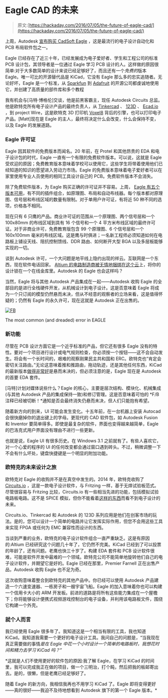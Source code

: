# Eagle CAD 的未来

> 原文:[https://hackaday.com/2016/07/05/the-future-of-eagle-cad/](https://hackaday.com/2016/07/05/the-future-of-eagle-cad/)

上周，Autodesk [宣布购买 CadSoft Eagle](http://hackaday.com/2016/06/29/the-eagle-has-landed-at-autodesk/) ，这是最流行的电子设计自动化和 PCB 布局软件包之一。

Eagle 已经存在了近三十年，已经发展成为电子爱好者、学生和工程公司的标准 PCB 设计包，其领导者是一位通过 Eagle 学习 PCB 设计的人。这样做的原因很简单:对于大多数简单的设计来说已经足够好了，而且还有一个*免费的*版本 Eagle。唯一可比的开源替代品是 KiCad，它没有 Eagle 那么多的忠实追随者。无论好坏，Eagle 是一个标准，从 [Sparkfun](http://www.opencircuits.com/SFE_Footprint_Library_Eagle) 到 [Adafruit](https://github.com/adafruit/Adafruit-Eagle-Library) 的开源公司都虔诚地使用它，并创建了高质量的部件库和多个教程

我有机会与[马特·博格伦]交谈，他是前黑客霸主，现任 Autodesk Circuits 总监。他是欧特克所有电子设计产品的最终负责人，从 [Tinkercad](https://www.tinkercad.com/) 、 [123D](http://www.123dapp.com/) 、 [Ecad.io](https://www.ecad.io/) ，到 project Wire，这是欧特克 3D 打印机 [Voxel8](http://www.voxel8.co/) 背后的引擎，也可以打印电子产品。[Matt]现在是 Eagle 的主人，最终将决定什么会改变，什么会保持不变，以及 Eagle 的发展道路。

### Eagle 许可证

Eagle 因其软件的免费版本而闻名。20 年前，在 Protel 和其他昂贵的 EDA 和电子设计包的时代，Eagle 一直有一个有限的免费软件版本。可以说，这就是 Eagle 受欢迎的原因；免费教育版本意味着学校可以使用它，这些学生将带着使用他们已经知道的知识的愿望进入劳动力市场。Eagle 的免费版本意味着电子爱好者可以在家里使用专业人员使用的相同工具设计自己的 PCB。免费软件版本不会消失。

除了免费软件版本，为 Eagle 购买正确的许可证并不容易。上周， [Eagle 有五个版本可用](http://www.cadsoftusa.com/eagle-pricing/)，有不同的插件组合，如原理图、布局和自动布线器。每个版本都对原理图、信号层和布线区域的数量有限制。对于单用户许可证，有将近 50 种不同的选项，价格各不相同。

现在只有 6 只鹰的产品。商业许可证的范围从一个原理图、两个信号层和一个 100x80mm 的布线区域到具有 16 个信号和一个 4 平方米布线区域的最终许可证。对于非商业许可，免费教育版包含 99 个原理图、6 个信号层和一个 160x100mm 毫米的布线区域。这是鹰与时俱进；一名新工程师必须知道如何在电路板上铺设天线、阻抗控制馈线、DDR 路由、如何断开大型 BGA 以及多层板能够实现的一切。

谈到 Autodesk 许可，一个大问题是地平线上隐约出现的祥云。互联网是一个东西，现在软件电话回家。 [Altium 的电路制造商被无情地捆绑在这个云](http://hackaday.com/2015/06/20/altium-gives-away-the-farm-with-new-circuit-maker-software/)上，将你的设计锁在一个在线金库里。Autodesk 的 Eagle 也会这样吗？

当然，Eagle 将与其他 Autodesk 产品集成在一起——Autodesk 收购 Eagle 的全部目的是进行全栈硬件开发，从机械设计到电子设计。这是否意味着 Eagle 将成为一个只订阅的模型仍然悬而未决，但从不经意的观察者的立场来看，这是值得怀疑的；仍然有 Eagle 的永久许可，现在这就是 Autodesk 正在出售的。

[![FB](../Images/5323cde06c6daeb642703ab09c9856b7.png)](https://hackaday.com/wp-content/uploads/2016/06/fb.png)

The most common (and dreaded) error in EAGLE

### 新功能

尽管在 PCB 设计方面它是一个近乎标准的产品，但它还有很多 Eagle 没有的特性。要对一个项目进行设计或电气规则检查，你必须按一个按钮——这不会自动发生。将会有一个长时间的，艰难的观察刚果民主共和国和 ERC。欧特克也“肯定会密切关注路由。”无论这意味着推和推路由，拖动轨迹，还是其他任何东西，KiCad 的最新版本[做得非常好](https://www.youtube.com/watch?v=CCG4daPvuVI)是悬而未决的，但必须注意的是，Eagle 现在是 Autodesk 的首要 EDA 套件。

[马特]计划对媒体说些什么？Eagle 的核心，主要是层次结构、模块化、机械集成(与其他 Autodesk 产品的集成保持一致)和修订管理。这是否意味着可怕的 *F/B 注释已经被切断！*通知是否会最终消失仍悬而未决，但人们只能抱有希望。

随着新方向的到来，UI 可能会发生变化。十五年前，在一台机器上安装 Autocad 会很快磨掉你的退出键上的字母。更现代的 CAD 软件包，如 Autodesk Fusion 和 Inventor 要简单得多。即使是最复杂的软件，界面也变得越来越简单，Eagle 的巴洛克式用户界面没有理由不进行一些更新。

也就是说，Eagle UI 有很多历史。在 Windows 3.1 之前就有了。有些人喜欢它，对一个心爱的程序的 UI 的任何改变都会通过窗口遇到砖头。不过，稍微调整一下不会有什么坏处，键盘快捷键是一个明显的附加功能。

### 欧特克的未来设计之旅

欧特克对 Eagle 的收购并不是在真空中发生的。2014 年，欧特克收购了 [Circuits.io](https://circuits.io/) ，这是一款电子设计软件，与 Fritzing 一样，基于无焊试验板范式。尽管很容易与 Fritzing 比较，Circuits.io 有一些相当先进的功能，包括模拟试验电路板电路。这不是 SPICE 模拟，但你不能看着[这样的东西](https://circuits.io/circuits/2258116-star-trek-clock#breadboard)而看不到电子设计的未来。

Circuits.io、Tinkercad 和 Autodesk 的 123D 系列应用是他们在创客市场的玩法。是的，您可以设计一个简单的电路并让它发挥实际作用，但您不会用这些工具来实现 FPGA 或任何为 EMC 兼容性而设计的东西。

当谈到严重的业务，欧特克的电子设计软件组合一直严重缺乏。这是有原因的:Altium 已经研究这个问题几十年了，它仍然不完美。KiCad 已经到了可以投票的年龄了，还有问题。老鹰也快三十岁了。构建 EDA 套件和 PCB 设计软件很难，可能是软件开发中最难的一个领域。欧特克公司不能简单地旋转他们自己的电子设计软件，并期望它是好的。Eagle 已经在那里，Premier Farnell 正在出售产品，Autodesk 收购 Eagle 也不足为奇。

这次收购意味着整合到欧特克的其他产品中。你已经可以使用 Autodesk 产品建造一个六速变速器、一栋房子和一艘宇宙飞船。Eagle 的加入意味着你也可以构建一个信用卡大小的 ARM 开发板。前进的道路是将所有这些能力集成在一个屋檐下；你将能够设计便携式视频游戏控制台的电子设备，并利用该电路板文件，围绕它构建一个外壳。

### 就个人而言

我已经使用 Eagle 很多年了。我知道这是一个相当有限的工具，我也知道 KiCad。我知道我需要一个更好的电子设计工具。我问自己的问题是，“当我现在真正需要做的事情*是在 Eagle 中花一个小时设计一个简单的电路板时，我想花时间和精力去学习 KiCad 吗？”*

 *这就是人们不使用更好的软件包的原因:我了解 Eagle，在学习 KiCad 的时间里，我可以完成我正在做的项目，做一个三明治，打个盹，然后把我的板邮寄出去。是的，很懒，但是老鹰已经足够好了。

随着 Eagle 的新方向，我相信我再也不用学习 KiCad 了。Eagle 即将变得更好——真的很好——我迫不及待地想看到 Autodesk 旗下的第一个 Eagle 版本。*